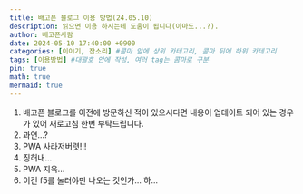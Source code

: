 ```yaml
---
title: 배고픈 블로그 이용 방법(24.05.10)
description: 읽으면 이용 하시는데 도움이 됩니다(아마도...?).
author: 배고픈사람
date: 2024-05-10 17:40:00 +0900
categories: [이야기, 잡소리] #콤마 앞에 상위 카테고리, 콤마 뒤에 하위 카테고리
tags: [이용방법] #대괄호 안에 작성, 여러 tag는 콤마로 구분
pin: true
math: true
mermaid: true
---
```


<!--
    헤딩 1 (#)는 제목이랑 같은 취급이라서 TOC에 반영안됨.
    헤딩 2 (##) 부터 사용 할 것.
    이 아래부터 글 작성 
-->  

1. 배고픈 블로그를 이전에 방문하신 적이 있으시다면 내용이 업데이트 되어 있는 경우가 있어 새로고침 한번 부탁드립니다.
2. 과연...?
3. PWA 사라저버렷!!!
4. 징허내...
5. PWA 지옥...
6. 이건 f5를 눌러야만 나오는 것인가... 하...

